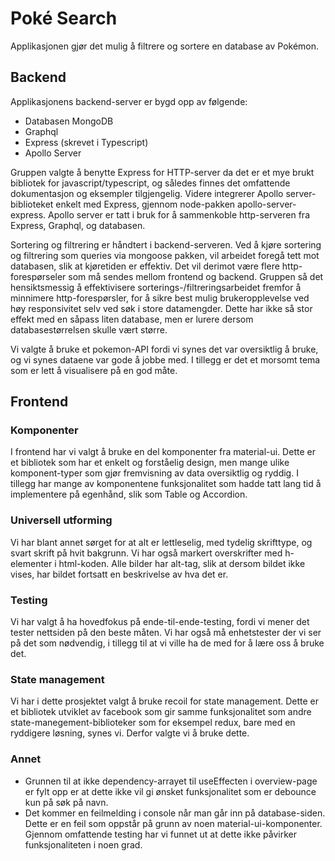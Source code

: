 # Poké Search

Applikasjonen gjør det mulig å filtrere og sortere en database av Pokémon.

## Backend

Applikasjonens backend-server er bygd opp av følgende:

* Databasen MongoDB
* Graphql
* Express (skrevet i Typescript)
* Apollo Server

Gruppen valgte å benytte Express for HTTP-server da det er et mye brukt bibliotek for javascript/typescript, og således
finnes det omfattende dokumentasjon og eksempler tilgjengelig. Videre integrerer Apollo server-biblioteket enkelt med
Express, gjennom node-pakken apollo-server-express. Apollo server er tatt i bruk for å sammenkoble http-serveren fra
Express, Graphql, og databasen.

Sortering og filtrering er håndtert i backend-serveren. Ved å kjøre sortering og filtrering som queries via mongoose
pakken, vil arbeidet foregå tett mot databasen, slik at kjøretiden er effektiv. Det vil derimot være flere
http-forespørseler som må sendes mellom frontend og backend. Gruppen så det hensiktsmessig å effektivisere
sorterings-/filtreringsarbeidet fremfor å minnimere http-forespørsler, for å sikre best mulig brukeropplevelse ved høy
responsivitet selv ved søk i store datamengder. Dette har ikke så stor effekt med en såpass liten database, 
men er lurere dersom databasestørrelsen skulle vært større.

Vi valgte å bruke et pokemon-API fordi vi synes det var oversiktlig å bruke, og vi synes dataene var gode å jobbe
med. I tillegg er det et morsomt tema som er lett å visualisere på en god måte. 

## Frontend

### Komponenter

I frontend har vi valgt å bruke en del komponenter fra material-ui. Dette er et bibliotek som har et enkelt og forståelig
design, men mange ulike komponent-typer som gjør fremvisning av data oversiktlig og ryddig. I tillegg har mange av
komponentene funksjonalitet som hadde tatt lang tid å implementere på egenhånd, slik som Table og Accordion.

### Universell utforming

Vi har blant annet sørget for at alt er lettleselig, med tydelig skrifttype, og svart skrift på hvit bakgrunn. Vi har
også markert overskrifter med h-elementer i html-koden. Alle bilder har alt-tag, slik at dersom bildet ikke vises, har
bildet fortsatt en beskrivelse av hva det er. 

### Testing

Vi har valgt å ha hovedfokus på ende-til-ende-testing, fordi vi mener det tester nettsiden på den beste måten. Vi har
også må enhetstester der vi ser på det som nødvendig, i tillegg til at vi ville ha de med for å lære oss å bruke det.

### State management

Vi har i dette prosjektet valgt å bruke recoil for state management. Dette er et bibliotek utviklet av facebook som gir samme funksjonalitet som andre state-manegement-biblioteker som for eksempel redux, bare med en ryddigere løsning, synes vi. Derfor valgte vi å bruke dette.

### Annet

- Grunnen til at ikke dependency-arrayet til useEffecten i overview-page er fylt opp er at dette ikke vil gi ønsket
  funksjonalitet som er debounce kun på søk på navn.
- Det kommer en feilmelding i console når man går inn på database-siden. Dette er en feil som oppstår på grunn av noen
  material-ui-komponenter. Gjennom omfattende testing har vi funnet ut at dette ikke påvirker funksjonaliteten i noen grad. 
